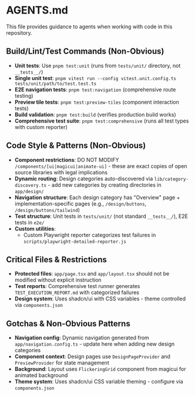 # AGENTS.md

This file provides guidance to agents when working with code in this repository.

## Build/Lint/Test Commands (Non-Obvious)

- **Unit tests**: Use `pnpm test:unit` (runs from `tests/unit/` directory, not `__tests__/`)
- **Single unit test**: `pnpm vitest run --config vitest.unit.config.ts tests/unit/path/to/test.test.ts`
- **E2E navigation tests**: `pnpm test:navigation` (comprehensive route testing)
- **Preview tile tests**: `pnpm test:preview-tiles` (component interaction tests)
- **Build validation**: `pnpm test:build` (verifies production build works)
- **Comprehensive test suite**: `pnpm test:comprehensive` (runs all test types with custom reporter)

## Code Style & Patterns (Non-Obvious)

- **Component restrictions**: DO NOT MODIFY `/components/[ui|magicui|animate-ui]` - these are exact copies of open source libraries with legal implications
- **Dynamic routing**: Design categories auto-discovered via `lib/category-discovery.ts` - add new categories by creating directories in `app/design/`
- **Navigation structure**: Each design category has "Overview" page + implementation-specific pages (e.g., `/design/buttons`, `/design/buttons/tailwind`)
- **Test structure**: Unit tests in `tests/unit/` (not standard `__tests__/`), E2E tests in `e2e/`
- **Custom utilities**: 
  - Custom Playwright reporter categorizes test failures in `scripts/playwright-detailed-reporter.js`

## Critical Files & Restrictions

- **Protected files**: `app/page.tsx` and `app/layout.tsx` should not be modified without explicit instruction
- **Test reports**: Comprehensive test runner generates `TEST_EXECUTION_REPORT.md` with categorized failures
- **Design system**: Uses shadcn/ui with CSS variables - theme controlled via `components.json`

## Gotchas & Non-Obvious Patterns

- **Navigation config**: Dynamic navigation generated from `app/navigation.config.ts` - update here when adding new design categories
- **Component context**: Design pages use `DesignPageProvider` and `PreviewProvider` for state management
- **Background**: Layout uses `FlickeringGrid` component from magicui for animated background
- **Theme system**: Uses shadcn/ui CSS variable theming - configure via `components.json`